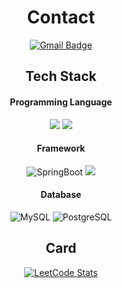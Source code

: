 <div align = "center">
  
  # Contact
  [![Gmail Badge](https://img.shields.io/badge/Gmail-d14836?style=flat-square&logo=Gmail&logoColor=white&link=mailto:tein408@gmail.com)](mailto:tein408@gmail.com)
  
  ## Tech Stack
  #### Programming Language
  <img src="https://img.shields.io/badge/java-007396?style=for-the-badge&logo=java&logoColor=white">
  <img src="https://img.shields.io/badge/Python-3776AB?style=for-the-badge&logo=Python&logoColor=white">

  #### Framework
  ![SpringBoot](https://img.shields.io/badge/SpringBoot-6DB33F.svg?&style=for-the-badge&logo=SpringBoot&logoColor=white)
  <img src="https://img.shields.io/badge/Django-092E20?style=for-the-badge&logo=Django&logoColor=white">

  #### Database
  ![MySQL](https://img.shields.io/badge/MySQL-4479A1.svg?&style=for-the-badge&logo=MySQL&logoColor=white)
  ![PostgreSQL](https://img.shields.io/badge/PostgreSQL-4169E1.svg?&style=for-the-badge&logo=PostgreSQL&logoColor=white)

  ## Card
  [![LeetCode Stats](https://leetcard.jacoblin.cool/tein408?theme=light&font=Courier%20Prime&ext=heatmap)](https://leetcode.com/)
  
 </div>
 
<!--
**tein408/tein408** is a ✨ _special_ ✨ repository because its `README.md` (this file) appears on your GitHub profile.

Here are some ideas to get you started:

- 🔭 I’m currently working on ...
- 🌱 I’m currently learning ...
- 👯 I’m looking to collaborate on ...
- 🤔 I’m looking for help with ...
- 💬 Ask me about ...
- 📫 How to reach me: ...
- 😄 Pronouns: ...
- ⚡ Fun fact: ...
-->
